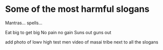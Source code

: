 # Some of the most harmful slogans

Mantras... spells... 


Eat big to get big
No pain no gain
Suns out guns out



add photo of lowv high test men video of masai tribe next to all the slogans
